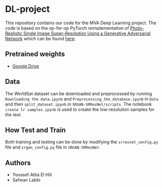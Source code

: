 # DL-project
This repository contains our code for the MVA Deep Learning project.
The code is based on the op-for-op PyTorch reimplementation of [Photo-Realistic Single Image Super-Resolution Using a Generative Adversarial Network](https://arxiv.org/abs/1609.04802v5) which can be found [here](https://github.com/Lornatang/SRGAN-PyTorch#how-test-and-train).

## Pretrained weights
- [Google Drive](https://drive.google.com/drive/folders/17ju2HN7Y6pyPK2CC_AqnAfTOe9_3hCQ8?usp=sharing)

## Data

The WorldSat dataset can be downloaded and preprocessed by running `Downloading the data.ipynb` and `Preprocessing_the_database.ipynb` in `Data` and then `split_dataset.ipynb` in `SRGAN-SRResNet/scripts`. 
The notebook `create lr samples.ipynb` is used to create the low-resolution samples for the test.


## How Test and Train

Both training and testing can be done by modifying the `srresnet_config.py` file and `srgan_config.py` file in `SRGAN-SRResNet`. 

## Authors
- Youssef Attia El Hili
- Safwan Labbi
